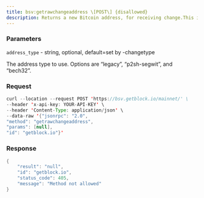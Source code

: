 ```yaml
---
title: bsv:getrawchangeaddress \[POST\] {disallowed}
description: Returns a new Bitcoin address, for receiving change.This is for use with raw transactions, NOT normal use.
---
```


### Parameters


`address_type` - string, optional, default=set by -changetype

The address type to use. Options are “legacy”, “p2sh-segwit”, and
“bech32”.

### Request

``` java
curl --location --request POST 'https://bsv.getblock.io/mainnet/' \ 
--header 'x-api-key: YOUR-API-KEY' \ 
--header 'Content-Type: application/json' \ 
--data-raw '{"jsonrpc": "2.0",
"method": "getrawchangeaddress",
"params": [null],
"id": "getblock.io"}'
```

###  Response

``` java
{
    "result": "null",
    "id": "getblock.io",
    "status_code": 405,
    "message": "Method not allowed"
}
```

